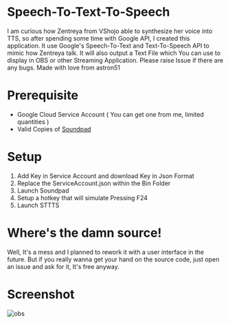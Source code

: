 # Speech-To-Text-To-Speech
I am curious how Zentreya from VShojo able to synthesize her voice into TTS, so after spending some time with Google API, I created this application. It use Google's Speech-To-Text and Text-To-Speech API to mimic how Zentreya talk. It will also output a Text File which You can use to display in OBS or other Streaming Application.
Please raise Issue if there are any bugs. Made with love from astron51

# Prerequisite
- Google Cloud Service Account ( You can get one from me, limited quantities )
- Valid Copies of [Soundpad](https://store.steampowered.com/app/629520/Soundpad/)

# Setup
1) Add Key in Service Account and download Key in Json Format
2) Replace the ServiceAccount.json within the Bin Folder
3) Launch Soundpad
4) Setup a hotkey that will simulate Pressing F24
5) Launch STTTS

# Where's the damn source!
Well, It's a mess and I planned to rework it with a user interface in the future. But if you really wanna get your hand on the source code, just open an issue and ask for it, It's free anyway.

# Screenshot
![obs](https://i.imgur.com/v01CKnF.png)
